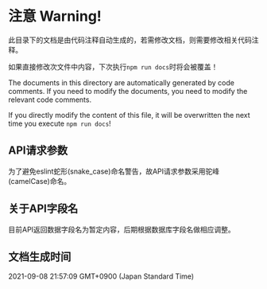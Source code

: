 # 注意 Warning!

此目录下的文档是由代码注释自动生成的，若需修改文档，则需要修改相关代码注释。

如果直接修改次文件中内容，下次执行`npm run docs`时将会被覆盖！

The documents in this directory are automatically generated by code comments. If you need to modify the documents, you need to modify the relevant code comments.

If you directly modify the content of this file, it will be overwritten the next time you execute `npm run docs`!

## API请求参数

为了避免eslint蛇形(snake_case)命名警告，故API请求参数采用驼峰(camelCase)命名。

## 关于API字段名

目前API返回数据字段名为暂定内容，后期根据数据库字段名做相应调整。

## 文档生成时间

2021-09-08 21:57:09 GMT+0900 (Japan Standard Time)
